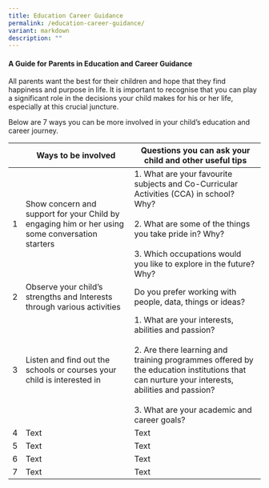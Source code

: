 ```yaml
---
title: Education Career Guidance
permalink: /education-career-guidance/
variant: markdown
description: ""
---
```

#### A Guide for Parents in Education and Career Guidance

All parents want the best for their children and hope that they find happiness and purpose in life. It is important to recognise that you can play a significant role in the decisions your child makes for his or her life, especially at this crucial juncture.&nbsp;

Below are 7 ways you can be more involved in your child’s education and career journey.

|  | **Ways to be involved**| **Questions you can ask your child and other useful tips** |
| -------- | -------- | -------- |
| 1    | Show concern and support for your Child by engaging him or her using some conversation starters | 1.  What are your favourite subjects and Co-Curricular Activities (CCA) in school? Why?<br><br>2.  What are some of the things you take pride in? Why?<br><br>3.  Which occupations would you like to explore in the future? Why? |
| 2    | Observe your child’s strengths and Interests through various activities | Do you prefer working with people, data, things or ideas? |
| 3     | Listen and find out the schools or courses your child is interested in | 1.  What are your interests, abilities and passion?<br><br>2.  Are there learning and training programmes offered by the education institutions that can nurture your interests, abilities and passion?<br><br>3.  What are your academic and career goals? |
| 4   | Text     | Text     |
| 5   | Text     | Text     |
| 6   | Text     | Text     |
| 7   | Text     | Text     |